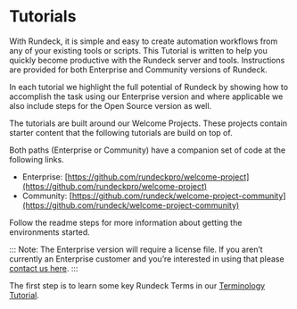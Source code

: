 # Tutorials

With Rundeck, it is simple and easy to create automation workflows from any of
your existing tools or scripts. This Tutorial is written to help you quickly
become productive with the Rundeck server and tools.
Instructions are provided for both Enterprise and Community versions of Rundeck.

In each tutorial we highlight the full potential of Rundeck by showing how to
accomplish the task using our Enterprise version and where applicable we also
include steps for the Open Source version as well.

The tutorials are built around our Welcome Projects.  These projects contain
starter content that the following tutorials are build on top of.  

Both paths (Enterprise or Community) have a companion set of code at the following links.

- Enterprise: [https://github.com/rundeckpro/welcome-project](https://github.com/rundeckpro/welcome-project)
- Community: [https://github.com/rundeck/welcome-project-community](https://github.com/rundeck/welcome-project-community)

Follow the readme steps for more information about getting the environments started.

::: Note: The Enterprise version will require a license file. If you aren’t currently an Enterprise customer and you’re interested in using that please [contact us here](https://www.rundeck.com/see-demo).
:::

The first step is to learn some key Rundeck Terms in our [Terminology Tutorial](terminology.md).
